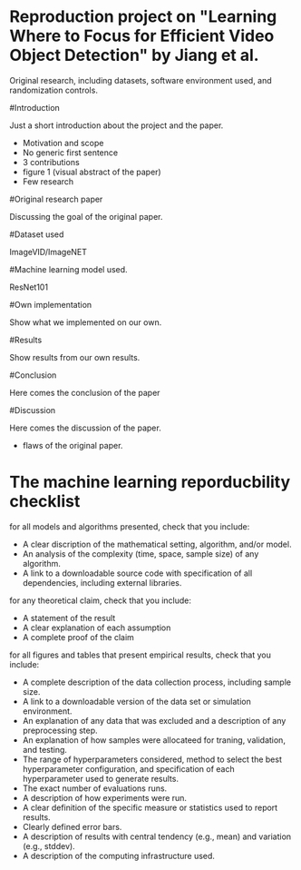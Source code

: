 # Reproduction project on "Learning Where to Focus for Efficient Video Object Detection" by Jiang et al.

Original research, including datasets, software environment used, and randomization controls.

#Introduction 

Just a short introduction about the project and the paper.

- Motivation and scope
- No generic first sentence
- 3 contributions
- figure 1 (visual abstract of the paper)
- Few research

#Original research paper

Discussing the goal of the original paper.

#Dataset used

ImageVID/ImageNET

#Machine learning model used.

ResNet101

#Own implementation

Show what we implemented on our own.

#Results

Show results from our own results.


#Conclusion

Here comes the conclusion of the paper

#Discussion

Here comes the discussion of the paper.
-   flaws of the original paper.



# The machine learning reporducbility checklist

for all models and algorithms presented, check that you include: 
- A clear discription of the mathematical setting, algorithm, and/or model.
- An analysis of the complexity (time, space, sample size) of any algorithm.
- A link to a downloadable source code with specification of all dependencies, including external libraries.

for any theoretical claim, check that you include:
- A statement of the result
- A clear explanation of each assumption
- A complete proof of the claim

for all figures and tables that present empirical results, check that you include:
- A complete description of the data collection process, including sample size.
- A link to a downloadable version of the data set or simulation environment.
- An explanation of any data that was excluded and a description of any preprocessing step.
- An explanation of how samples were allocateed for traning, validation, and testing.
- The range of hyperparameters considered, method to select the best hyperparameter configuration, and specification of each hyperparameter used to generate results.
- The exact number of evaluations runs.
- A description of how experiments were run.
- A clear definition of the specific measure or statistics used to report results.
- Clearly defined error bars. 
- A description of results with central tendency (e.g., mean) and variation (e.g., stddev).
- A description of the computing infrastructure used.

